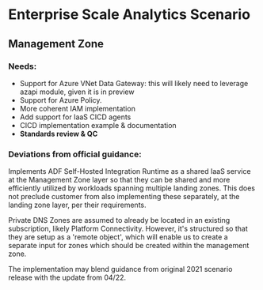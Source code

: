 # Enterprise Scale Analytics Scenario
## Management Zone


### Needs: 
- Support for Azure VNet Data Gateway:  this will likely need to leverage azapi module, given it is in preview
- Support for Azure Policy.  
- More coherent IAM implementation
- Add support for IaaS CICD agents 
- CICD implementation example & documentation
- **Standards review & QC**



### Deviations from official guidance:

Implements ADF Self-Hosted Integration Runtime as a shared IaaS service at the Management Zone layer so that they can be shared and more efficiently utilized by workloads spanning multiple landing zones.  This does not preclude customer from also implementing these separately, at the landing zone layer, per their requirements.

Private DNS Zones are assumed to already be located in an existing subscription, likely Platform Connectivity.  However, it's structured so that they are setup as a 'remote object', which will enable us to create a separate input for zones which should be created within the management zone.

The implementation may blend guidance from original 2021 scenario release with the update from 04/22.  